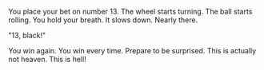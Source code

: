 You place your bet on number 13. 
The wheel starts turning. 
The ball starts rolling. 
You hold your breath. 
It slows down. 
Nearly there.

"13, black!"

You win again. You win every time. Prepare to be surprised. This is actually not heaven. This is hell!
